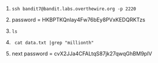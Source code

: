 
1. ```ssh bandit7@bandit.labs.overthewire.org -p 2220```

2. password = HKBPTKQnIay4Fw76bEy8PVxKEDQRKTzs

3. ```ls ```

4. ``` cat data.txt |grep "millionth"```

5. next password = cvX2JJa4CFALtqS87jk27qwqGhBM9plV
